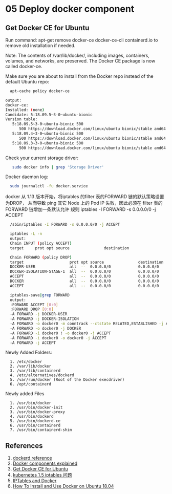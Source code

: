 # 05 Deploy docker component

## Get Docker CE for Ubuntu
  Run command: apt-get remove docker-ce docker-ce-cli containerd.io
    to remove old installation if needed.

  Note: The contents of /var/lib/docker/, including images, containers, volumes, and networks, are preserved. The Docker CE package is now called docker-ce.

  Make sure you are about to install from the Docker repo instead of the default Ubuntu repo:
  ```bash
    apt-cache policy docker-ce

  output:
  docker-ce:
  Installed: (none)
  Candidate: 5:18.09.5~3-0~ubuntu-bionic
  Version table:
     5:18.09.5~3-0~ubuntu-bionic 500
        500 https://download.docker.com/linux/ubuntu bionic/stable amd64 Packages
     5:18.09.4~3-0~ubuntu-bionic 500
        500 https://download.docker.com/linux/ubuntu bionic/stable amd64 Packages
     5:18.09.3~3-0~ubuntu-bionic 500
        500 https://download.docker.com/linux/ubuntu bionic/stable amd64 Packages
  ```

  Check your current storage driver:
  ```bash
     sudo docker info | grep 'Storage Driver'
  ```

  Docker daemon log:
  ```bash
    sudo journalctl -fu docker.service
  ```
docker 从 1.13 版本开始，将iptables 的filter 表的FORWARD 链的默认策略设置为DROP，
从而导致 ping 其它 Node 上的 Pod IP 失败，因此必须在 filter 表的FORWARD 链增加一条默认允许
规则 iptables -I FORWARD -s 0.0.0.0/0 -j ACCEPT
```bash
  /sbin/iptables -I FORWARD -s 0.0.0.0/0 -j ACCEPT

  iptables -L -n
  output:
  Chain INPUT (policy ACCEPT)
  target     prot opt source               destination

  Chain FORWARD (policy DROP)
  target                    prot opt source               destination
  DOCKER-USER               all  --  0.0.0.0/0            0.0.0.0/0
  DOCKER-ISOLATION-STAGE-1  all  --  0.0.0.0/0            0.0.0.0/0
  ACCEPT                    all  --  0.0.0.0/0            0.0.0.0/0            ctstate RELATED,ESTABLISHED
  DOCKER                    all  --  0.0.0.0/0            0.0.0.0/0
  ACCEPT                    all  --  0.0.0.0/0            0.0.0.0/0

  iptables-save|grep FORWARD
  output:
  :FORWARD ACCEPT [0:0]
  :FORWARD DROP [0:0]
  -A FORWARD -j DOCKER-USER
  -A FORWARD -j DOCKER-ISOLATION
  -A FORWARD -o docker0 -m conntrack --ctstate RELATED,ESTABLISHED -j ACCEPT
  -A FORWARD -o docker0 -j DOCKER
  -A FORWARD -i docker0 ! -o docker0 -j ACCEPT
  -A FORWARD -i docker0 -o docker0 -j ACCEPT
  -A FORWARD -j ACCEPT
```

  Newly Added Folders:

      1. /etc/docker
      2. /var/lib/docker
      3. /var/lib/containerd
      4. /etc/alternatives/dockerd
      5. /var/run/docker (Root of the Docker execdriver)
      6. /opt/containerd

  Newly added Files

      1. /usr/bin/docker
      2. /usr/bin/docker-init
      3. /usr/bin/docker-proxy
      4. /usr/bin/dockerd
      5. /usr/bin/dockerd-ce
      6. /usr/bin/containerd
      7. /usr/bin/containerd-shim



## References
  1. [dockerd reference](https://docs.docker.com/engine/reference/commandline/dockerd/)
  2. [Docker components explained](http://alexander.holbreich.org/docker-components-explained/)
  3. [Get Docker CE for Ubuntu](https://docs.docker.com/install/linux/docker-ce/ubuntu/)
  4. [kubernetes 1.5 iptables 问题](https://www.cnops.xyz/archives/1600)
  5. [IPTables and Docker](https://medium.com/@ebuschini/iptables-and-docker-95e2496f0b45)
  6. [How To Install and Use Docker on Ubuntu 18.04](https://www.digitalocean.com/community/tutorials/how-to-install-and-use-docker-on-ubuntu-18-04)
